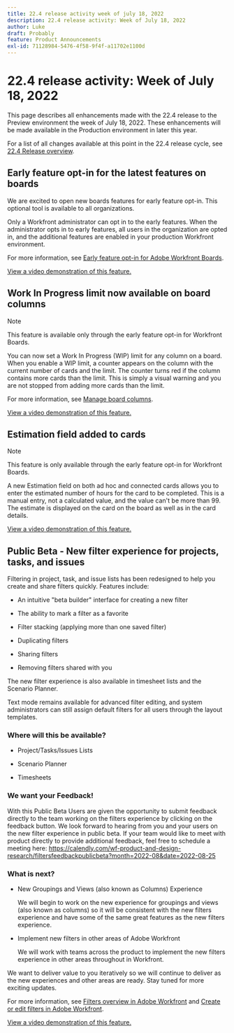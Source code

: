 ```yaml
---
title: 22.4 release activity week of july 18, 2022
description: 22.4 release activity: Week of July 18, 2022
author: Luke
draft: Probably
feature: Product Announcements
exl-id: 71128984-5476-4f58-9f4f-a11702e1100d
---
```


# 22.4 release activity: Week of July 18, 2022

This page describes all enhancements made with the 22.4 release to the Preview environment the week of July 18, 2022. These enhancements will be made available in the Production environment in later this year.

For a list of all changes available at this point in the 22.4 release cycle, see [22.4 Release overview](/help/quicksilver/product-announcements/product-releases/22.4-release-activity/22-4-release-overview.md).

## Early feature opt-in for the latest features on boards

We are excited to open new boards features for early feature opt-in. This optional tool is available to all organizations.

Only a Workfront administrator can opt in to the early features. When the administrator opts in to early features, all users in the organization are opted in, and the additional features are enabled in your production Workfront environment.

For more information, see [Early feature opt-in for Adobe Workfront Boards](/help/quicksilver/agile/get-started-with-boards/boards-early-feature-opt-in.md).

[View a video demonstration of this feature.](https://vimeo.com/731901484/27e4ab8ec2)

## Work In Progress limit now available on board columns

>[!NOTE]
>
>This feature is available only through the early feature opt-in for Workfront Boards.

You can now set a Work In Progress (WIP) limit for any column on a board. When you enable a WIP limit, a counter appears on the column with the current number of cards and the limit. The counter turns red if the column contains more cards than the limit. This is simply a visual warning and you are not stopped from adding more cards than the limit.

For more information, see [Manage board columns](/help/quicksilver/agile/get-started-with-boards/manage-board-columns.md).

[View a video demonstration of this feature.](https://vimeo.com/731902045/c2cd2b6cf6)

## Estimation field added to cards

>[!NOTE]
>
>This feature is only available through the early feature opt-in for Workfront Boards.

A new Estimation field on both ad hoc and connected cards allows you to enter the estimated number of hours for the card to be completed. This is a manual entry, not a calculated value, and the value can't be more than 99. The estimate is displayed on the card on the board as well as in the card details.

[View a video demonstration of this feature.](https://vimeo.com/731902610/313c4e2791)

## Public Beta - New filter experience for projects, tasks, and issues

Filtering in project, task, and issue lists has been redesigned to help you create and share filters quickly. Features include:

*   An intuitive "beta builder" interface for creating a new filter
    
*   The ability to mark a filter as a favorite
    
*   Filter stacking (applying more than one saved filter)
    
*   Duplicating filters
    
*   Sharing filters
    
*   Removing filters shared with you
    

The new filter experience is also available in timesheet lists and the Scenario Planner.

Text mode remains available for advanced filter editing, and system administrators can still assign default filters for all users through the layout templates.

### Where will this be available?

*   Project/Tasks/Issues Lists
    
*   Scenario Planner
    
*   Timesheets
    

### We want your Feedback!

With this Public Beta Users are given the opportunity to submit feedback directly to the team working on the filters experience by clicking on the feedback button. We look forward to hearing from you and your users on the new filter experience in public beta. If your team would like to meet with product directly to provide additional feedback, feel free to schedule a meeting here: https://calendly.com/wf-product-and-design-research/filtersfeedbackpublicbeta?month=2022-08&date=2022-08-25

### What is next?

*   New Groupings and Views (also known as Columns) Experience
    
    We will begin to work on the new experience for groupings and views (also known as columns) so it will be consistent with the new filters experience and have some of the same great features as the new filters experience.
    
*   Implement new filters in other areas of Adobe Workfront
    
    We will work with teams across the product to implement the new filters experience in other areas throughout in Workfront.
    

We want to deliver value to you iteratively so we will continue to deliver as the new experiences and other areas are ready. Stay tuned for more exciting updates.

For more information, see [Filters overview in Adobe Workfront](/help/quicksilver/reports-and-dashboards/reports/reporting-elements/filters-overview.md) and [Create or edit filters in Adobe Workfront](/help/quicksilver/reports-and-dashboards/reports/reporting-elements/create-filters.md).

[View a video demonstration of this feature.](https://vimeo.com/731900334/6b6668438f)
